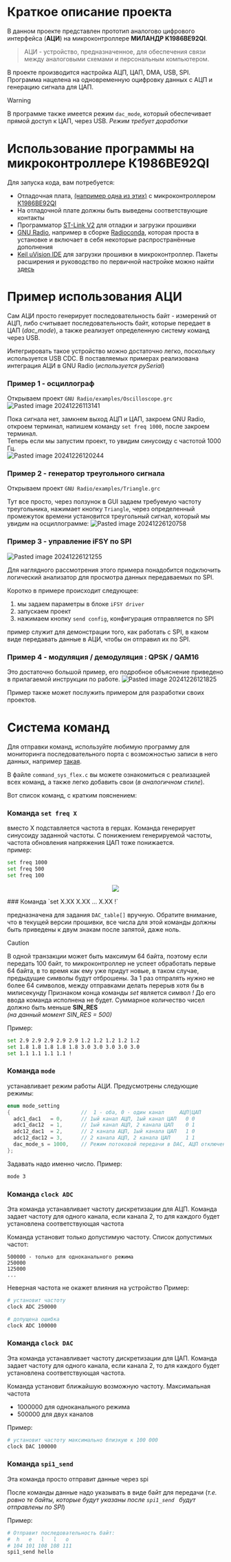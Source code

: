 
# Краткое описание проекта

В данном проекте представлен прототип аналогово цифрового интерфейса (**АЦИ**) на микроконтроллере **МИЛАНДР K1986BE92QI**.</br>

> АЦИ - устройство, предназначенное, для обеспечения связи между аналоговыми схемами и персональным компьютером.</br>

В проекте производится настройка АЦП, ЦАП, DMA, USB, SPI. 
Программа нацелена на одновременную оцифровку данных с АЦП и генерацию сигнала для ЦАП.</br>
 
> [!WARNING]
>В программе также имеется режим `dac_mode`, который обеспечивает прямой доступ к ЦАП, через USB.
>*Режим требует доработки*

# Использование программы на микроконтроллере К1986ВЕ92QI

Для запуска кода, вам потребуется:
- Отладочная плата, [(например одна из этих)](https://ldm-systems.ru/catalog/milandr?cat=k1986be92qi&scat=op) с микроконтроллером [К1986ВЕ92QI](https://ic.milandr.ru/products/mikrokontrollery_i_protsessory/32_razryadnye_mikrokontrollery/k1986ve92qi/?ysclid=lqmbaqu6ql771500733)
- На отладочной плате должны быть выведены соответствующие контакты
- Программатор [ST-Link V2](https://www.st.com/en/development-tools/st-link-v2.html) для отладки и загрузки прошивки
- [GNU Radio](https://www.gnuradio.org/), например в сборке [Radioconda](https://github.com/ryanvolz/radioconda), которая проста в установке и включает в себя некоторые распространённые дополнения
- [Keil uVision IDE](https://www.keil.com/download/) для загрузки прошивки в микроконтроллер. Пакеты расширения и руководство по первичной настройке можно найти [здесь](https://support.milandr.ru/products/mikroskhemy_v_plastikovykh_korpusakh/k1986ve92qi/) 

# Пример использования АЦИ

Сам АЦИ просто генерирует последовательность байт - измерений от АЦП, либо считывает последовательность байт, которые передает в ЦАП (*dac_mode*), а также реализует определенную систему команд через USB.</br>

Интегрировать такое устройство можно достаточно легко, поскольку используется USB CDC.
В поставляемых примерах реализована интеграция АЦИ в GNU Radio (*используется pySerial*)</br>

### Пример 1 - осциллограф

Открываем проект  `GNU Radio/examples/Oscilloscope.grc`
![Pasted image 20241226113141](https://github.com/user-attachments/assets/a1a3b5a7-467b-4ba9-9ed2-014ef7eb0888)


Пока сигнала нет, замкнем выход АЦП и ЦАП, закроем GNU Radio,</br>
откроем терминал, напишем команду `set freq 1000`, после закроем терминал.</br>
Теперь если мы запустим проект, то увидим синусоиду с частотой 1000 Гц.</br>
![Pasted image 20241226120244](https://github.com/user-attachments/assets/1c09079a-9260-4aba-80b8-1f378b6f5b4c)


### Пример 2 - генератор треугольного сигнала

Открываем проект  `GNU Radio/examples/Triangle.grc`

Тут все просто, через ползунок в GUI задаем требуемую частоту треугольника, нажимает кнопку `Triangle`, через определенный промежуток времени установится треугольный сигнал, который мы увидим на осциллограмме:
![Pasted image 20241226120758](https://github.com/user-attachments/assets/c2d0669e-43ee-4d44-827a-07a6732c65e6)


### Пример 3 - управление iFSY по SPI
![Pasted image 20241226121255](https://github.com/user-attachments/assets/057dfc32-e92b-4488-81e4-bd91901e7ec5)



Для наглядного рассмотрения этого примера понадобится подключить логический анализатор для просмотра данных передаваемых по SPI.

Коротко в примере происходит следующее:
1) мы задаем параметры в блоке `iFSY driver`
2) запускаем проект
3) нажимаем кнопку `send config`, конфигурация отправляется по SPI

пример служит для демонстрации того, как работать с SPI, в каком виде передавать данные в АЦИ, чтобы он отправил их по SPI.

### Пример 4 - модуляция / демодуляция : QPSK / QAM16

Это достаточно большой пример, его подробное объяснение приведено в прилагаемой инструкции по работе.
![Pasted image 20241226121825](https://github.com/user-attachments/assets/9e7062a9-5dff-4048-bd17-437a84e0b099)

Пример также может послужить примером для разработки своих проектов.

# Система команд

Для отправки команд, используйте любимую программу для мониторинга последовательного порта с возможностью записи в него данных, например [такая](https://sourceforge.net/projects/serial-port-terminal/files/).

В файле `command_sys_flex.c` вы можете ознакомиться с реализацией всех команд, а также легко добавить свои (*в аналогичном стиле*).

Вот список команд, с кратким пояснением:

### Команда `set freq X`

вместо X подставляется частота в герцах. Команда генерирует синусоиду заданной частоты. С понижением генерируемой частоты, частота обновления напряжения ЦАП тоже понижается. \
пример:
``` bash
set freq 1000
set freq 500
set freq 100
```
<p align="center">
  <img width="" height="" src="/Imgs/1000_500_100_HZ.jpg">        <!-- Сравнение разных частот -->
</p>
### Команда `set X.XX X.XX ... X.XX !`

предназначена для задания ```DAC_table[]``` вручную. Обратите внимание, что в текущей версии прошивки, все числа для этой команды должны быть приведены к двум знакам после запятой, даже ноль. 
> [!CAUTION]
> В одной транзакции может быть максимум 64 байта, поэтому если передать 100 байт, то микроконтроллер не успеет обработать первые 64 байта, в то время как ему уже придут новые, в таком случае, предыдущие символы будут отброшены.
За 1 раз отпралять нужно не более 64 символов, между отправками делать перерыв хотя бы в милисекунду
Признаком конца команды _set_ является символ _!_ До его ввода команда исполнена не будет. 
Суммарное количество чисел должно быть меньше **SIN_RES** \
*(на данный момент SIN_RES = 500)*
 
Пример:
``` bash
set 2.9 2.9 2.9 2.9 2.9 1.2 1.2 1.2 1.2 1.2
set 1.8 1.8 1.8 1.8 1.8 3.0 3.0 3.0 3.0 3.0
set 1.1 1.1 1.1 1.1 !
```

### Команда `mode`

устанавливает режим работы АЦИ.
Предусмотрены следующие режимы:

``` C
enum mode_setting
{                       //  1 - оба, 0 - один канал     АЦП|ЦАП
  adc1_dac1   = 0,      // 1ый канал АЦП, 1ый канал ЦАП   0 0
  adc1_dac12  = 1,      // 1ый канал АЦП, 2 канала ЦАП    0 1
  adc12_dac1  = 2,      // 2 канала АЦП, 1ый канала ЦАП   1 0
  adc12_dac12 = 3,      // 2 канала АЦП, 2 канала ЦАП     1 1
  dac_mode_s = 1000,    // Режим потоковой передачи в DAC, АЦП отключен
};
```

Задавать надо именно число.
Пример:
``` bash
mode 3
```

### Команда `clock ADC `

Эта команда устанавливает частоту дискретизации для АЦП.
Команда задает частоту для одного канала, если канала 2, то для каждого будет установлена соответствующая частота</br>

Команда установит только допустимую частоту. Список допустимых частот:
```
500000 - только для одноканального режима
250000
125000
...
```

Неверная частота не окажет влияния на устройство
Пример:
``` bash 
# установит частоту
clock ADC 250000

# допущена ошибка
clock ADC 100000
```

### Команда `clock DAC `

Эта команда устанавливает частоту дискретизации для ЦАП.
Команда задает частоту для одного канала, если канала 2, то для каждого будет установлена соответствующая частота.</br>

Команда установит ближайшую возможную частоту.
 Максимальная частота
 * 1000000 для одноканального режима
 * 500000 для двух каналов

Пример:
``` bash 
# установит частоту максимально близкую к 100 000
clock DAC 100000
```

### Команда `spi1_send `

Эта команда просто отправит данные через spi

После команды данные надо указывать в виде байт для передачи (*т.е. ровно те байты, которые будут указаны после `spi1_send ` будут отправлены по SPI*)

Пример:
``` bash
# Отправит последовательность байт: 
#  h   e   l   l   o
# 104 101 108 108 111
spi1_send hello
```
